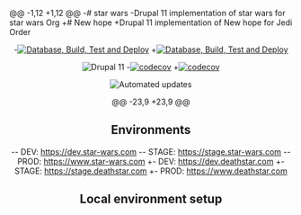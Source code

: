 @@ -1,12 +1,12 @@
-# star wars
-Drupal 11 implementation of star wars for star wars Org
+# New hope
+Drupal 11 implementation of New hope for Jedi Order
 
 <div align="center">
 
-[![Database, Build, Test and Deploy](https://github.com/star_wars_org/star_wars/actions/workflows/build-test-deploy.yml/badge.svg)](https://github.com/star_wars_org/star_wars/actions/workflows/build-test-deploy.yml)
+[![Database, Build, Test and Deploy](https://github.com/the_jedi_order/the_new_hope/actions/workflows/build-test-deploy.yml/badge.svg)](https://github.com/the_jedi_order/the_new_hope/actions/workflows/build-test-deploy.yml)
 
 ![Drupal 11](https://img.shields.io/badge/Drupal-11-blue.svg)
-[![codecov](https://codecov.io/gh/star_wars_org/star_wars/graph/badge.svg)](https://codecov.io/gh/star_wars_org/star_wars)
+[![codecov](https://codecov.io/gh/the_jedi_order/the_new_hope/graph/badge.svg)](https://codecov.io/gh/the_jedi_order/the_new_hope)
 
 ![Automated updates](https://img.shields.io/badge/Automated%20updates-RenovateBot-brightgreen.svg)
 
@@ -23,9 +23,9 @@
 
 ## Environments
 
-- DEV: https://dev.star-wars.com
-- STAGE: https://stage.star-wars.com
-- PROD: https://www.star-wars.com
+- DEV: https://dev.deathstar.com
+- STAGE: https://stage.deathstar.com
+- PROD: https://www.deathstar.com
 
 ## Local environment setup
 
